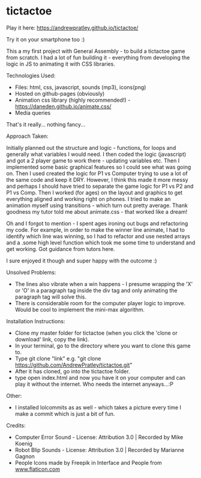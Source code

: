# tictactoe

Play it here: https://andrewpratley.github.io/tictactoe/

Try it on your smartphone too :)

This a my first project with General Assembly - to build a tictactoe game from scratch. I had a lot of fun building it - everything from developing the logic in JS to animating it with CSS libraries.

Technologies Used:

- Files: html, css, javascript, sounds (mp3), icons(png)
- Hosted on github-pages (obviously)
- Animation css library (highly recommended!) - https://daneden.github.io/animate.css/
- Media queries

That's it really... nothing fancy...

Approach Taken:

Initially planned out the structure and logic - functions, for loops and generally what variables I would need. I then coded the logic (javascript) and got a 2 player game to work there - updating variables etc. Then I implemented some basic graphical features so I could see what was going on. Then I used created the logic for P1 vs Computer trying to use a lot of the same code and keep it DRY. However, I think this made it more messy and perhaps I should have tried to separate the game logic for P1 vs P2 and P1 vs Comp. Then I worked (for ages) on the layout and graphics to get everything aligned and working right on phones. I tried to make an animation myself using transitions - which turn out pretty average. Thank goodness my tutor told me about animate.css - that worked like a dream!

Oh and I forgot to mention - I spent ages ironing out bugs and refactoring my code. For example, in order to make the winner line animate, I had to identify which line was winning, so I had to refactor and use nested arrays and a .some high level function which took me some time to understand and get working. Got guidance from tutors here.

I sure enjoyed it though and super happy with the outcome :)

Unsolved Problems:

- The lines also vibrate when a win happens - I presume wrapping the 'X' or 'O' in a paragraph tag inside the div tag and only animating the paragraph tag will solve this.
- There is considerable room for the computer player logic to improve. Would be cool to implement the mini-max algorithm.

Installation Instructions:

- Clone my master folder for tictactoe (when you click the 'clone or download' link, copy the link).
- In your terminal, go to the directory where you want to clone this game to.
- Type git clone "link" e.g. "git clone https://github.com/AndrewPratley/tictactoe.git"
- After it has cloned, go into the tictactoe folder.
- type open index.html and now you have it on your computer and can play it without the internet. Who needs the internet anyways...:P

Other:

- I installed lolcommits as as well - which takes a picture every time I make a commit which is just a bit of fun.


Credits:

- Computer Error Sound - License: Attribution 3.0 | Recorded by Mike Koenig
- Robot Blip Sounds - License: Attribution 3.0 | Recorded by Marianne Gagnon
- People Icons made by Freepik in Interface and People from www.flaticon.com
